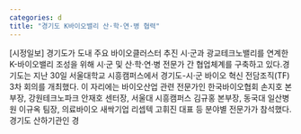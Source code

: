 ```yaml
---
categories: d
title: "경기도 K바이오밸리 산·학·연·병 협력"
---
```

[시정일보] 경기도가 도내 주요 바이오클러스터 추진 시·군과 광교테크노밸리를 연계한 K-바이오밸리 조성을 위해 시·군 및 산·학·연·병 전문가 간 협업체계를 구축하고 있다.경기도는 지난 30일 서울대학교 시흥캠퍼스에서 경기도-시·군 바이오 혁신 전담조직(TF) 3차 회의를 개최했다. 이 자리에는 바이오산업 관련 전문가인 한국바이오협회 손지호 본부장, 강원테크노파크 안재호 센터장, 서울대 시흥캠퍼스 김규홍 본부장, 동국대 일산병원 이규옥 팀장, 의료바이오 새싹기업 리셉텍 고휘진 대표 등 분야별 전문가가 참석했다. 경기도 산하기관인 경